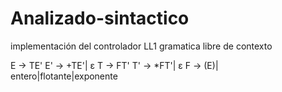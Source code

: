 # Analizado-sintactico
 implementación del controlador LL1
gramatica libre de contexto

E  -> TE'
E' -> +TE'| ε
T  -> FT'
T' -> *FT'| ε
F  -> (E)| entero|flotante|exponente
